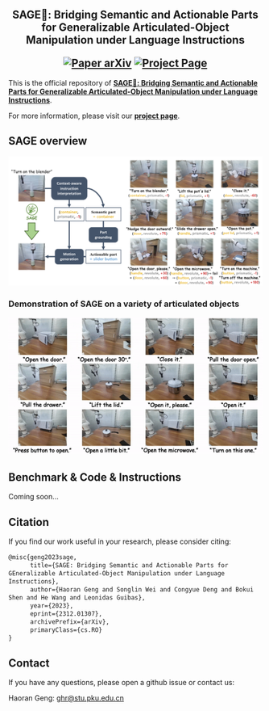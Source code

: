 <h2 align="center">
  <b>SAGE🌿: Bridging Semantic and Actionable Parts for Generalizable Articulated-Object Manipulation under Language Instructions</b>

  <b><i>
  <!-- Under Review -->
  </i></b>


<div align="center">
    <!-- <a href="https://arxiv.org/abs/2312.01307" target="_blank">
    <img src="https://img.shields.io/badge/CVPR Under-Review-red"></a> -->
    <a href="https://arxiv.org/abs/2312.01307" target="_blank">
    <img src="https://img.shields.io/badge/Paper-arXiv-green" alt="Paper arXiv"></a>
    <a href="https://geometry.stanford.edu/projects/sage/" target="_blank">
    <img src="https://img.shields.io/badge/Page-SAGE-blue" alt="Project Page"/></a>
</div>
</h2>

This is the official repository of [**SAGE🌿: Bridging Semantic and Actionable Parts for Generalizable Articulated-Object Manipulation under Language Instructions**](https://arxiv.org/abs/2312.01307).

For more information, please visit our [**project page**](https://geometry.stanford.edu/projects/sage/).

## SAGE overview
<div style="text-align: center">
<img src="imgs/teasor.jpg"/>
</div>

### Demonstration of SAGE on a variety of articulated objects
<div style="text-align: center">
<img src="imgs/demo.gif"/>
</div>

## Benchmark & Code & Instructions
Coming soon...

## Citation
If you find our work useful in your research, please consider citing:

```
@misc{geng2023sage,
      title={SAGE: Bridging Semantic and Actionable Parts for GEneralizable Articulated-Object Manipulation under Language Instructions}, 
      author={Haoran Geng and Songlin Wei and Congyue Deng and Bokui Shen and He Wang and Leonidas Guibas},
      year={2023},
      eprint={2312.01307},
      archivePrefix={arXiv},
      primaryClass={cs.RO}
}
```

## Contact
If you have any questions, please open a github issue or contact us:

Haoran Geng: ghr@stu.pku.edu.cn
